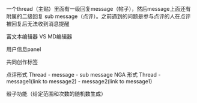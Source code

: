 一个thread（主贴）里面有一级回复message（帖子），然后message上面还有附属的二级回复 sub message（点评）。之前遇到的问题是参与点评的人在点评被回复后无法收到消息提醒

富文本编辑器 VS MD编辑器

用户信息panel

共同创作标签
 
点评形式
Thread
	- message
		- sub message
NGA 形式
Thread
	- message1(link to message2)
	- message2(link to message1)

骰子功能（给定范围和次数的随机数生成）